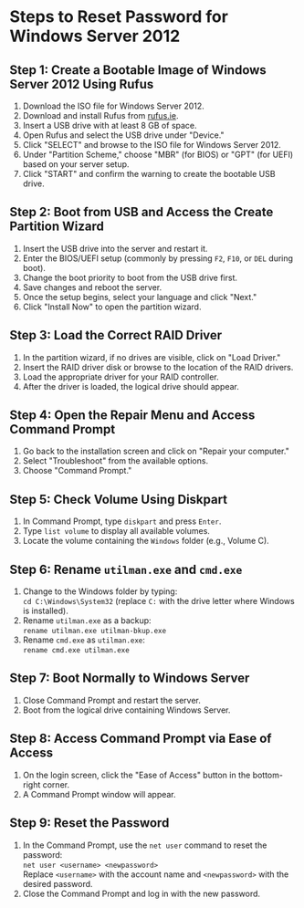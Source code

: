 # Steps to Reset Password for Windows Server 2012

## Step 1: Create a Bootable Image of Windows Server 2012 Using Rufus
1. Download the ISO file for Windows Server 2012.
2. Download and install Rufus from [rufus.ie](https://rufus.ie).
3. Insert a USB drive with at least 8 GB of space.
4. Open Rufus and select the USB drive under "Device."
5. Click "SELECT" and browse to the ISO file for Windows Server 2012.
6. Under "Partition Scheme," choose "MBR" (for BIOS) or "GPT" (for UEFI) based on your server setup.
7. Click "START" and confirm the warning to create the bootable USB drive.

## Step 2: Boot from USB and Access the Create Partition Wizard
1. Insert the USB drive into the server and restart it.
2. Enter the BIOS/UEFI setup (commonly by pressing `F2`, `F10`, or `DEL` during boot).
3. Change the boot priority to boot from the USB drive first.
4. Save changes and reboot the server.
5. Once the setup begins, select your language and click "Next."
6. Click "Install Now" to open the partition wizard.

## Step 3: Load the Correct RAID Driver
1. In the partition wizard, if no drives are visible, click on "Load Driver."
2. Insert the RAID driver disk or browse to the location of the RAID drivers.
3. Load the appropriate driver for your RAID controller.
4. After the driver is loaded, the logical drive should appear.

## Step 4: Open the Repair Menu and Access Command Prompt
1. Go back to the installation screen and click on "Repair your computer."
2. Select "Troubleshoot" from the available options.
3. Choose "Command Prompt."

## Step 5: Check Volume Using Diskpart
1. In Command Prompt, type `diskpart` and press `Enter`.
2. Type `list volume` to display all available volumes.
3. Locate the volume containing the `Windows` folder (e.g., Volume C).

## Step 6: Rename `utilman.exe` and `cmd.exe`
1. Change to the Windows folder by typing:  
   `cd C:\Windows\System32` (replace `C:` with the drive letter where Windows is installed).
2. Rename `utilman.exe` as a backup:  
   `rename utilman.exe utilman-bkup.exe`
3. Rename `cmd.exe` as `utilman.exe`:  
   `rename cmd.exe utilman.exe`

## Step 7: Boot Normally to Windows Server
1. Close Command Prompt and restart the server.
2. Boot from the logical drive containing Windows Server.

## Step 8: Access Command Prompt via Ease of Access
1. On the login screen, click the "Ease of Access" button in the bottom-right corner.
2. A Command Prompt window will appear.

## Step 9: Reset the Password
1. In the Command Prompt, use the `net user` command to reset the password:  
   `net user <username> <newpassword>`  
   Replace `<username>` with the account name and `<newpassword>` with the desired password.
2. Close the Command Prompt and log in with the new password.
